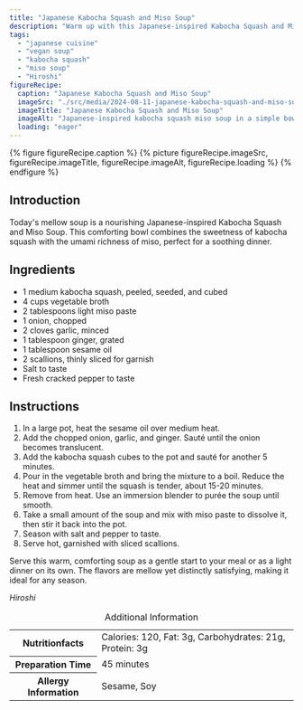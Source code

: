 ```yaml
---
title: "Japanese Kabocha Squash and Miso Soup"
description: "Warm up with this Japanese-inspired Kabocha Squash and Miso Soup, blending sweet squash with rich miso for a comforting vegan meal."
tags:
  - "japanese cuisine"
  - "vegan soup"
  - "kabocha squash"
  - "miso soup"
  - "Hiroshi"
figureRecipe: 
  caption: "Japanese Kabocha Squash and Miso Soup"
  imageSrc: "./src/media/2024-08-11-japanese-kabocha-squash-and-miso-soup-1358.png"
  imageTitle: "Japanese Kabocha Squash and Miso Soup"
  imageAlt: "Japanese-inspired kabocha squash miso soup in a simple bowl, topped with scallions, on a minimalist table under soft lighting."
  loading: "eager"
---
```


{% figure figureRecipe.caption %}
{% picture figureRecipe.imageSrc, figureRecipe.imageTitle, figureRecipe.imageAlt, figureRecipe.loading %}
{% endfigure %}

## Introduction

Today's mellow soup is a nourishing Japanese-inspired Kabocha Squash and Miso Soup. This comforting bowl combines the sweetness of kabocha squash with the umami richness of miso, perfect for a soothing dinner.

## Ingredients

- 1 medium kabocha squash, peeled, seeded, and cubed
- 4 cups vegetable broth
- 2 tablespoons light miso paste
- 1 onion, chopped
- 2 cloves garlic, minced
- 1 tablespoon ginger, grated
- 1 tablespoon sesame oil
- 2 scallions, thinly sliced for garnish
- Salt to taste
- Fresh cracked pepper to taste

## Instructions

1. In a large pot, heat the sesame oil over medium heat.
2. Add the chopped onion, garlic, and ginger. Sauté until the onion becomes translucent.
3. Add the kabocha squash cubes to the pot and sauté for another 5 minutes.
4. Pour in the vegetable broth and bring the mixture to a boil. Reduce the heat and simmer until the squash is tender, about 15-20 minutes.
5. Remove from heat. Use an immersion blender to purée the soup until smooth.
6. Take a small amount of the soup and mix with miso paste to dissolve it, then stir it back into the pot.
7. Season with salt and pepper to taste.
8. Serve hot, garnished with sliced scallions.

Serve this warm, comforting soup as a gentle start to your meal or as a light dinner on its own. The flavors are mellow yet distinctly satisfying, making it ideal for any season.

*Hiroshi*

<table><caption class='sr-only'>Additional Information</caption><tr><th>Nutritionfacts</th><td>Calories: 120, Fat: 3g, Carbohydrates: 21g, Protein: 3g&nbsp;</td></tr><tr><th>Preparation Time</th><td>45 minutes&nbsp;</td></tr><tr><th>Allergy Information</th><td>Sesame, Soy&nbsp;</td></tr></table>

